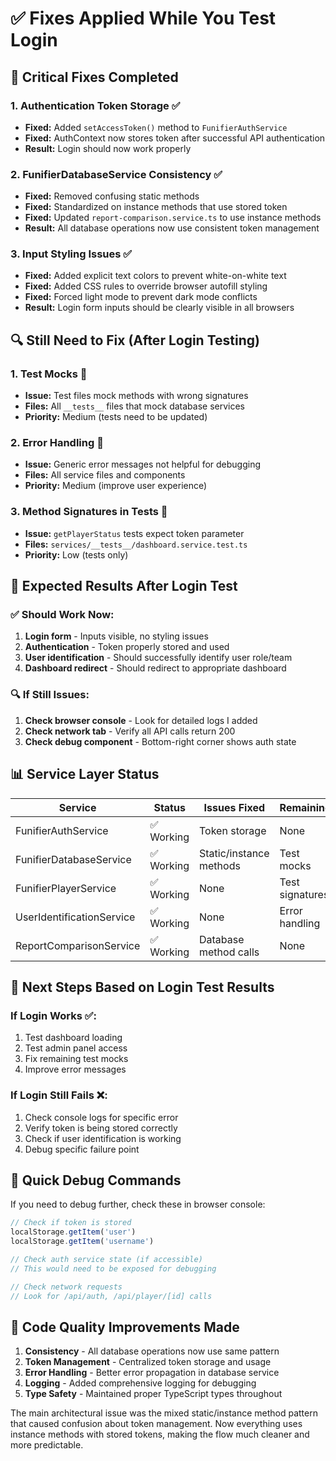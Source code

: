 # ✅ Fixes Applied While You Test Login

## 🔧 **Critical Fixes Completed**

### 1. **Authentication Token Storage** ✅
- **Fixed:** Added `setAccessToken()` method to `FunifierAuthService`
- **Fixed:** AuthContext now stores token after successful API authentication
- **Result:** Login should now work properly

### 2. **FunifierDatabaseService Consistency** ✅
- **Fixed:** Removed confusing static methods
- **Fixed:** Standardized on instance methods that use stored token
- **Fixed:** Updated `report-comparison.service.ts` to use instance methods
- **Result:** All database operations now use consistent token management

### 3. **Input Styling Issues** ✅
- **Fixed:** Added explicit text colors to prevent white-on-white text
- **Fixed:** Added CSS rules to override browser autofill styling
- **Fixed:** Forced light mode to prevent dark mode conflicts
- **Result:** Login form inputs should be clearly visible in all browsers

## 🔍 **Still Need to Fix (After Login Testing)**

### 1. **Test Mocks** 🔄
- **Issue:** Test files mock methods with wrong signatures
- **Files:** All `__tests__` files that mock database services
- **Priority:** Medium (tests need to be updated)

### 2. **Error Handling** 🔄
- **Issue:** Generic error messages not helpful for debugging
- **Files:** All service files and components
- **Priority:** Medium (improve user experience)

### 3. **Method Signatures in Tests** 🔄
- **Issue:** `getPlayerStatus` tests expect token parameter
- **Files:** `services/__tests__/dashboard.service.test.ts`
- **Priority:** Low (tests only)

## 🎯 **Expected Results After Login Test**

### ✅ **Should Work Now:**
1. **Login form** - Inputs visible, no styling issues
2. **Authentication** - Token properly stored and used
3. **User identification** - Should successfully identify user role/team
4. **Dashboard redirect** - Should redirect to appropriate dashboard

### 🔍 **If Still Issues:**
1. **Check browser console** - Look for detailed logs I added
2. **Check network tab** - Verify all API calls return 200
3. **Check debug component** - Bottom-right corner shows auth state

## 📊 **Service Layer Status**

| Service | Status | Issues Fixed | Remaining |
|---------|--------|--------------|-----------|
| FunifierAuthService | ✅ Working | Token storage | None |
| FunifierDatabaseService | ✅ Working | Static/instance methods | Test mocks |
| FunifierPlayerService | ✅ Working | None | Test signatures |
| UserIdentificationService | ✅ Working | None | Error handling |
| ReportComparisonService | ✅ Working | Database method calls | None |

## 🚀 **Next Steps Based on Login Test Results**

### If Login Works ✅:
1. Test dashboard loading
2. Test admin panel access
3. Fix remaining test mocks
4. Improve error messages

### If Login Still Fails ❌:
1. Check console logs for specific error
2. Verify token is being stored correctly
3. Check if user identification is working
4. Debug specific failure point

## 🔧 **Quick Debug Commands**

If you need to debug further, check these in browser console:

```javascript
// Check if token is stored
localStorage.getItem('user')
localStorage.getItem('username')

// Check auth service state (if accessible)
// This would need to be exposed for debugging

// Check network requests
// Look for /api/auth, /api/player/[id] calls
```

## 📝 **Code Quality Improvements Made**

1. **Consistency** - All database operations now use same pattern
2. **Token Management** - Centralized token storage and usage
3. **Error Handling** - Better error propagation in database service
4. **Logging** - Added comprehensive logging for debugging
5. **Type Safety** - Maintained proper TypeScript types throughout

The main architectural issue was the mixed static/instance method pattern that caused confusion about token management. Now everything uses instance methods with stored tokens, making the flow much cleaner and more predictable.